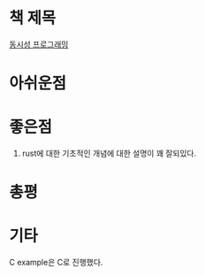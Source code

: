 # 책 제목

[동시성 프로그래밍](http://www.yes24.com/Product/Goods/108570426)

# 아쉬운점

# 좋은점

1. rust에 대한 기초적인 개념에 대한 설명이 꽤 잘되있다.
# 총평

# 기타

C example은 C로 진행했다.
